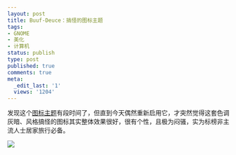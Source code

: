 ```yaml
---
layout: post
title: Buuf-Deuce：搞怪的图标主题
tags:
- GNOME
- 美化
- 计算机
status: publish
type: post
published: true
comments: true
meta:
  _edit_last: '1'
  views: '1204'
---
```

发现这个<a href="http://djany.deviantart.com/art/Gnome-Buuf-Deuce-1-1-R8-73339997">图标主题</a>有段时间了，但直到今天偶然重新启用它，才突然觉得这套色调灰暗、风格搞怪的图标其实整体效果很好，很有个性，且极为闷骚，实为标榜非主流人士居家旅行必备。

<a href="http://picasaweb.google.com/lh/photo/dGjc_mAUv2rQOLRDLlUZKw?feat=embedwebsite"><img src="http://lh5.ggpht.com/_ceUJ_lBTHzc/S8CQfF_kpbI/AAAAAAAABZ8/UV3W7nTx3vA/s800/Gnome_Buuf_Deuce_1_1_R8_by_djany.jpg" /></a>
